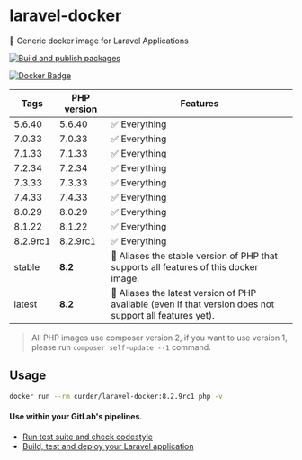 # laravel-docker

🐳 Generic docker image for Laravel Applications

[![Build and publish packages](https://github.com/curder/laravel-docker/actions/workflows/packages.yml/badge.svg?branch=master)](https://github.com/curder/laravel-docker/actions/workflows/packages.yml)

[![Docker Badge](https://img.shields.io/docker/pulls/curder/laravel-docker)](https://hub.docker.com/r/curder/laravel-docker/)

| Tags     | PHP version | Features                                                                                                 |
|----------|-------------|----------------------------------------------------------------------------------------------------------|
| 5.6.40   | 5.6.40      | ✅ Everything                                                                                             |
| 7.0.33   | 7.0.33      | ✅ Everything                                                                                             |
| 7.1.33   | 7.1.33      | ✅ Everything                                                                                             |
| 7.2.34   | 7.2.34      | ✅ Everything                                                                                             |
| 7.3.33   | 7.3.33      | ✅ Everything                                                                                             |
| 7.4.33   | 7.4.33      | ✅ Everything                                                                                             |
| 8.0.29   | 8.0.29      | ✅ Everything                                                                                             |
| 8.1.22   | 8.1.22      | ✅ Everything                                                                                             |
| 8.2.9rc1 | 8.2.9rc1    | ✅ Everything                                                                                             |
| stable   | **8.2**     | 🔗 Aliases the stable version of PHP that supports all features of this docker image.                    |
| latest   | **8.2**     | 🔗 Aliases the latest version of PHP available (even if that version does not support all features yet). |                            

> All PHP images use composer version 2, if you want to use version 1, please run `composer self-update --1` command.

## Usage

```bash
docker run --rm curder/laravel-docker:8.2.9rc1 php -v
```

#### Use within your GitLab's pipelines.

* [Run test suite and check codestyle](http://lorisleiva.com/using-gitlabs-pipeline-with-laravel/)
* [Build, test and deploy your Laravel application](http://lorisleiva.com/laravel-deployment-using-gitlab-pipelines/)
